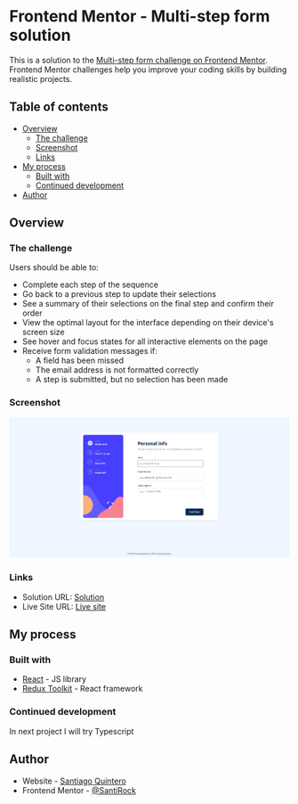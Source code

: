 # Frontend Mentor - Multi-step form solution

This is a solution to the [Multi-step form challenge on Frontend Mentor](https://www.frontendmentor.io/challenges/multistep-form-YVAnSdqQBJ). Frontend Mentor challenges help you improve your coding skills by building realistic projects. 

## Table of contents

- [Overview](#overview)
  - [The challenge](#the-challenge)
  - [Screenshot](#screenshot)
  - [Links](#links)
- [My process](#my-process)
  - [Built with](#built-with)
  - [Continued development](#continued-development)
- [Author](#author)

## Overview

### The challenge

Users should be able to:

- Complete each step of the sequence
- Go back to a previous step to update their selections
- See a summary of their selections on the final step and confirm their order
- View the optimal layout for the interface depending on their device's screen size
- See hover and focus states for all interactive elements on the page
- Receive form validation messages if:
  - A field has been missed
  - The email address is not formatted correctly
  - A step is submitted, but no selection has been made

### Screenshot

![](./public/screenshot.jpg)

### Links

- Solution URL: [Solution](https://www.frontendmentor.io/solutions/pixel-perfect-multistepform-with-redux-toolkit-ewugL8Zzfg)
- Live Site URL: [Live site](https://santirockk.github.io/multi-step-form/)

## My process

### Built with

- [React](https://reactjs.org/) - JS library
- [Redux Toolkit](https://redux-toolkit.js.org/) - React framework


### Continued development

In next project I will try Typescript

## Author

- Website - [Santiago Quintero](https://santiagoquintero.onrender.com/)
- Frontend Mentor - [@SantiRock](https://www.frontendmentor.io/profile/SantiRock)

